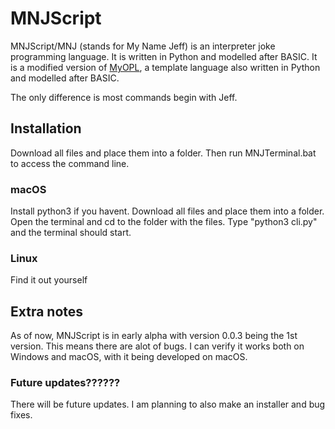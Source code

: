 # MNJScript
MNJScript/MNJ (stands for My Name Jeff) is an interpreter joke programming language. It is written in Python and modelled after BASIC.
It is a modified version of [MyOPL](https://github.com/davidcallanan/py-myopl-code), a template language also written in Python and modelled after BASIC.

The only difference is most commands begin with Jeff.

## Installation
Download all files and place them into a folder. Then run MNJTerminal.bat to access the command line.

### macOS
Install python3 if you havent. Download all files and place them into a folder. Open the terminal and cd to the folder with the files.
Type "python3 cli.py" and the terminal should start.

### Linux
Find it out yourself

## Extra notes
As of now, MNJScript is in early alpha with version 0.0.3 being the 1st version. This means there are alot of bugs.
I can verify it works both on Windows and macOS, with it being developed on macOS.

### Future updates??????
There will be future updates. I am planning to also make an installer and bug fixes.
